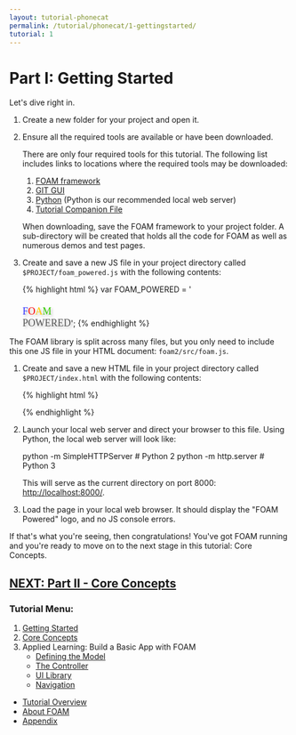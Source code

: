 ```yaml
---
layout: tutorial-phonecat
permalink: /tutorial/phonecat/1-gettingstarted/
tutorial: 1
---
```


# **Part I:  Getting Started**

Let's dive right in. 

1. Create a new folder for your project and open it. 

1. Ensure all the required tools are available or have been downloaded. 

     There are only four required tools for this tutorial. The following list includes links to locations where the required tools may be downloaded:

     1. [FOAM framework](https://github.com/foam-framework/foam2.git)
     2. [GIT GUI](https://www.sourcetreeapp.com/)
     3. [Python](https://www.python.org/downloads/) (Python is our recommended local web server)
     4. [Tutorial Companion File](../bundle.zip)

     When downloading, save the FOAM framework to your project folder. A sub-directory will be created that holds all the code for FOAM as well as numerous demos and test pages.

1. Create and save a new JS file in your project directory called `$PROJECT/foam_powered.js` with the following contents:

     {% highlight html %}
     var FOAM_POWERED = '<a style="text-decoration:none;" href="https://github.com/foam-framework/foam/" target="_blank">\
     <font size=+1 face="catull" style="text-shadow:rgba(64,64,64,0.3) 3px 3px 4px;">\
     <font color="#3333FF">F</font><font color="#FF0000">O</font><font color="#FFCC00">A</font><font color="#33CC00">M</font>\
     <font color="#555555" > POWERED</font></font></a>';
     {% endhighlight %}

The FOAM library is split across many files, but you only need to include this one JS file in your HTML document: `foam2/src/foam.js`.  

1. Create and save a new HTML file in your project directory called `$PROJECT/index.html` with the following contents:

     {% highlight html %}
     <html>
       <head>
         <script src="foam2/src/foam.js"></script>
         <script src="foam_powered.js"></script>
       </head>
       <body>
         <script>
           document.write(FOAM_POWERED);
         </script>
       </body>
     </html>
     {% endhighlight %}

1. Launch your local web server and direct your browser to this file. Using Python, the local web server will look like:

    python -m SimpleHTTPServer    # Python 2
    python -m http.server         # Python 3

   This will serve as the current directory on port 8000: [http://localhost:8000/](http://localhost:8000/).

1. Load the page in your local web browser.  It should display the "FOAM Powered" logo, and no JS console errors.

If that's what you're seeing, then congratulations! You've got FOAM running and you're ready to move on to the next stage in this tutorial: Core Concepts.

## **[NEXT:  Part II - Core Concepts](../2-concepts/)** 

### **Tutorial Menu:** 

1. [Getting Started](../1-gettingstarted/)
1. [Core Concepts](../2-concepts/)
1. Applied Learning: Build a Basic App with FOAM
    * [Defining the Model](../3a-model/)
    * [The Controller](../3b-dao/)
    * [UI Library](../3c-UI/)
    * [Navigation](../3d-navigation/)

* [Tutorial Overview](../0-intro/)
* [About FOAM](/foam/about/)
* [Appendix](../4-appendix/)
